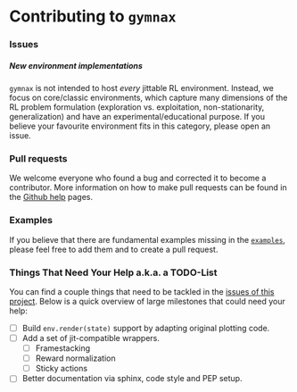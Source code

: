 # Contributing to `gymnax`

### Issues


##### New environment implementations
`gymnax` is not intended to host *every* jittable RL environment. Instead, we focus on core/classic environments, which capture many dimensions of the RL problem formulation (exploration vs. exploitation, non-stationarity, generalization) and have an experimental/educational purpose. If you believe your favourite environment fits in this category, please open an issue.

### Pull requests

We welcome everyone who found a bug and corrected it to become a contributor. More information on how to make pull requests can be found in the [Github help](https://docs.github.com/en/github/collaborating-with-issues-and-pull-requests/creating-a-pull-request) pages.

### Examples

If you believe that there are fundamental examples missing in the [`examples`](examples/), please feel free to add them and to create a pull request.

### Things That Need Your Help a.k.a. a TODO-List

You can find a couple things that need to be tackled in the [issues of this project](https://github.com/RobertTLange/gymnax/issues). Below is a quick overview of large milestones that could need your help:

- [ ] Build `env.render(state)` support by adapting original plotting code.
- [ ] Add a set of jit-compatible wrappers.
    - [ ] Framestacking
    - [ ] Reward normalization
    - [ ] Sticky actions
- [ ] Better documentation via sphinx, code style and PEP setup.
